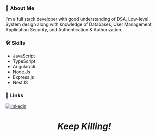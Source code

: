 
### 🚀 About Me
I'm a full stack developer with good understanding of DSA, Low-level System design along with knowledge of Databases, User Management, Application Security, and Authentication & Authorization.


### 🛠 Skills

- JavaScript
- TypeScript
- Angular/cli
- Node.Js
- Express.js
- NestJS


### 🔗 Links

[![linkedin](https://img.shields.io/badge/linkedin-0A66C2?style=for-the-badge&logo=linkedin&logoColor=white)](https://www.linkedin.com/in/codesirohi/)

<h1 align='center'><i>Keep Killing!</i></h1>
